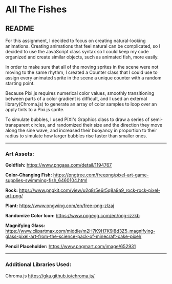 # All The Fishes

## README

For this assignment, I decided to focus on creating natural-looking animations. Creating animations that feel natural can be complicated, so I decided to use the JavaScript class syntax so I could keep my code organized and create similar objects, such as animated fish, more easily.

In order to make sure that all of the moving sprites in the scene were not moving to the same rhythm, I created a Counter class that I could use to assign every animated sprite in the scene a unique counter with a random starting point.

Because Pixi.js requires numerical color values, smoothly transitioning between parts of a color gradient is difficult, and I used an external library(Chroma.js) to generate an array of color samples to loop over an apply tints to a Pixi.js sprite.

To simulate bubbles, I used PIXI's Graphics class to draw a series of semi-transparent circles, and randomized their size and the direction they move along the sine wave, and increased their buoyancy in proportion to their radius to simulate how larger bubbles rise faster than smaller ones.

---

### Art Assets:

**Goldfish:** https://www.pngaaa.com/detail/1194767

**Color-Changing Fish:** https://pngtree.com/freepng/pixel-art-game-supplies-swimming-fish_6460104.html

**Rock:** https://www.pngkit.com/view/u2q8r5e6r5q8a9a9_rock-rock-pixel-art-png/

**Plant:** https://www.pngwing.com/en/free-png-zlzaj

**Randomize Color Icon:** https://www.pngegg.com/en/png-izzkb

**Magnifying Glass:** https://www.clipartmax.com/middle/m2H7K9H7K9i8d3Z5_magnifying-glass-pixel-art-from-the-science-pack-of-minecraft-cake-pixel/

**Pencil Placeholder:** https://www.pngmart.com/image/652931

---

### Additional Libraries Used:

Chroma.js
https://gka.github.io/chroma.js/
